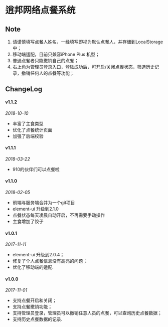 # 逍邦网络点餐系统	

## Note

1. 请谨慎填写点餐人姓名，一经填写即视为默认点餐人，并存储到LocalStorage中；
2. 移动端适配，目前只兼容iPhone Plus 机型；
3. 普通点餐者只能撤销自己的点餐；
4. 右上角为管理员登录入口，登陆成功后，可开启/关闭点餐状态，筛选历史记录，撤销任何人的点餐等功能；

## ChangeLog

#### v1.1.2

*2018-10-10*

- 丰富了主食类型
- 优化了点餐统计页面
- 加强了后端校验

#### v1.1.1

*2018-03-22*

* 910的伙伴们可以点餐啦

#### v1.1.0

*2018-02-05*

* 前端与服务端合并为一个git项目
* element-ui 升级到2.1.0
* 点餐状态每天凌晨自动开启，不再需要手动操作
* 主食增加了饺子

#### v1.0.1

*2017-11-11*

* element-ui 升级到2.0.4；
* 修复了个人点餐信息没有高亮的问题；
* 优化了移动端的适配.

#### v1.0.0

*2017-11-01*

* 支持点餐开启和关闭；
* 支持点餐撤销功能；
* 支持管理员登录，管理员可以撤销任意人员的点餐，可以查询历史点餐数据；
* 支持历史点餐数据的记录.




